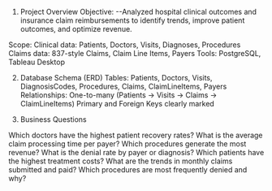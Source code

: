  1. Project Overview
Objective:
--Analyzed hospital clinical outcomes and insurance claim reimbursements to identify trends, improve patient outcomes, and optimize revenue.

Scope:
Clinical data: Patients, Doctors, Visits, Diagnoses, Procedures
Claims data: 837-style Claims, Claim Line Items, Payers
Tools: PostgreSQL, Tableau Desktop

2. Database Schema (ERD)
Tables:
Patients, Doctors, Visits, DiagnosisCodes, Procedures, Claims, ClaimLineItems, Payers
Relationships: One-to-many (Patients → Visits → Claims → ClaimLineItems)
Primary and Foreign Keys clearly marked

3. Business Questions

Which doctors have the highest patient recovery rates?
What is the average claim processing time per payer?
Which procedures generate the most revenue?
What is the denial rate by payer or diagnosis?
Which patients have the highest treatment costs?
What are the trends in monthly claims submitted and paid?
Which procedures are most frequently denied and why?
